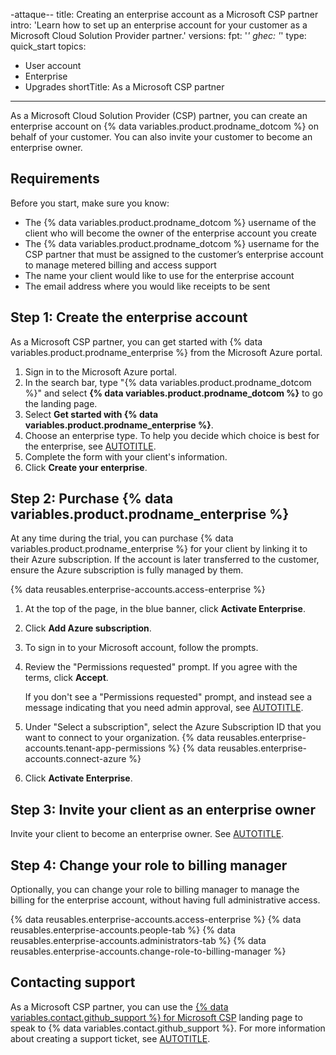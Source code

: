 -attaque--
title: Creating an enterprise account as a Microsoft CSP partner
intro: 'Learn how to set up an enterprise account for your customer as a Microsoft Cloud Solution Provider partner.'
versions:
  fpt: '*'
  ghec: '*'
type: quick_start
topics:
  - User account
  - Enterprise
  - Upgrades
shortTitle: As a Microsoft CSP partner
---

As a Microsoft Cloud Solution Provider (CSP) partner, you can create an enterprise account on {% data variables.product.prodname_dotcom %} on behalf of your customer. You can also invite your customer to become an enterprise owner.

## Requirements

Before you start, make sure you know:
* The {% data variables.product.prodname_dotcom %} username of the client who will become the owner of the enterprise account you create
* The {% data variables.product.prodname_dotcom %} username for the CSP partner that must be assigned to the customer’s enterprise account to manage metered billing and access support
* The name your client would like to use for the enterprise account
* The email address where you would like receipts to be sent

## Step 1: Create the enterprise account

As a Microsoft CSP partner, you can get started with {% data variables.product.prodname_enterprise %} from the Microsoft Azure portal.

1. Sign in to the Microsoft Azure portal.
1. In the search bar, type "{% data variables.product.prodname_dotcom %}" and select **{% data variables.product.prodname_dotcom %}** to go the landing page.
1. Select **Get started with {% data variables.product.prodname_enterprise %}**.
1. Choose an enterprise type. To help you decide which choice is best for the enterprise, see [AUTOTITLE](/admin/identity-and-access-management/understanding-iam-for-enterprises/choosing-an-enterprise-type-for-github-enterprise-cloud).
1. Complete the form with your client's information.
1. Click **Create your enterprise**.

## Step 2: Purchase {% data variables.product.prodname_enterprise %}

At any time during the trial, you can purchase {% data variables.product.prodname_enterprise %} for your client by linking it to their Azure subscription. If the account is later transferred to the customer, ensure the Azure subscription is fully managed by them.

{% data reusables.enterprise-accounts.access-enterprise %}
1. At the top of the page, in the blue banner, click **Activate Enterprise**.
1. Click **Add Azure subscription**.
1. To sign in to your Microsoft account, follow the prompts.
1. Review the "Permissions requested" prompt. If you agree with the terms, click **Accept**.

   If you don't see a "Permissions requested" prompt, and instead see a message indicating that you need admin approval, see [AUTOTITLE](/billing/managing-the-plan-for-your-github-account/connecting-an-azure-subscription#message-need-admin-approval).

1. Under "Select a subscription", select the Azure Subscription ID that you want to connect to your organization. {% data reusables.enterprise-accounts.tenant-app-permissions %}
   {% data reusables.enterprise-accounts.connect-azure %}

1. Click **Activate Enterprise**.

## Step 3: Invite your client as an enterprise owner

Invite your client to become an enterprise owner. See [AUTOTITLE](/enterprise-cloud@latest/admin/user-management/managing-users-in-your-enterprise/inviting-people-to-manage-your-enterprise#inviting-an-enterprise-administrator-to-your-enterprise-account).

## Step 4: Change your role to billing manager

Optionally, you can change your role to billing manager to manage the billing for the enterprise account, without having full administrative access.

{% data reusables.enterprise-accounts.access-enterprise %}
{% data reusables.enterprise-accounts.people-tab %}
{% data reusables.enterprise-accounts.administrators-tab %}
{% data reusables.enterprise-accounts.change-role-to-billing-manager %}

## Contacting support

As a Microsoft CSP partner, you can use the [{% data variables.contact.github_support %} for Microsoft CSP](https://support.github.com/contact?tags=partner-microsoft-csp) landing page to speak to {% data variables.contact.github_support %}. For more information about creating a support ticket, see [AUTOTITLE](/support/contacting-github-support/creating-a-support-ticket).
